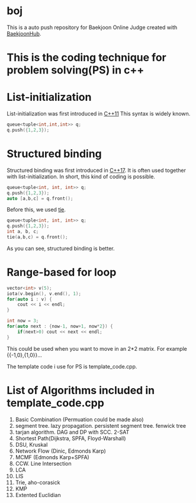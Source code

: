 # boj
This is a auto push repository for Baekjoon Online Judge created with [BaekjoonHub](https://github.com/BaekjoonHub/BaekjoonHub).


# This is the coding technique for problem solving(PS) in c++

# List-initialization 

List-initialization was first introduced in [C++11](https://en.cppreference.com/w/cpp/language/list_initialization)
This syntax is widely known.

```c++
queue<tuple<int,int,int>> q;
q.push({1,2,3});
```


# Structured binding

Structured binding was first introduced in [C++17](https://en.cppreference.com/w/cpp/language/structured_binding).
It is often used together with list-initialization.
In short, this kind of coding is possible.

```c++
queue<tuple<int, int, int>> q;
q.push({1,2,3});
auto [a,b,c] = q.front();
```

Before this, we used [tie](https://en.cppreference.com/w/cpp/utility/tuple/tie). 

```c++
queue<tuple<int, int, int>> q;
q.push({1,2,3});
int a, b, c;
tie(a,b,c) = q.front();
```

As you can see, structured binding is better.

# Range-based for loop

```c++
vector<int> v(5);
iota(v.begin(), v.end(), 1);
for(auto i : v) {
    cout << i << endl;
}
```

```c++
int now = 3;
for(auto next : {now-1, now+1, now*2}) {
    if(next>0) cout << next << endl;
}
```

This could be used when you want to move in an 2*2 matrix. For example {{-1,0},{1,0}}...





The template code i use for PS is template_code.cpp.

# List of Algorithms included in template_code.cpp

1. Basic Combination (Permuation could be made also)
2. segment tree. lazy propagation. persistent segment tree. fenwick tree
3. tarjan algorithm. DAG and DP with SCC. 2-SAT
4. Shortest Path(Dijkstra, SPFA, Floyd-Warshall)
5. DSU, Kruskal
6. Network Flow (Dinic, Edmonds Karp)
7. MCMF (Edmonds Karp+SPFA)
8. CCW. Line Intersection
9. LCA
10. LIS
11. Trie, aho-corasick
12. KMP
13. Extented Euclidian
